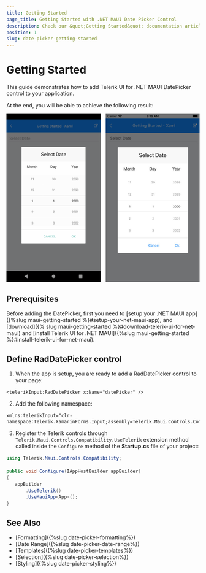 ```yaml
---
title: Getting Started
page_title: Getting Started with .NET MAUI Date Picker Control
description: Check our &quot;Getting Started&quot; documentation article for Telerik DatePicker for .NET MAUI.
position: 1
slug: date-picker-getting-started
---
```


# Getting Started

This guide demonstrates how to add Telerik UI for .NET MAUI DatePicker control to your application.

At the end, you will be able to achieve the following result:

![RadDatePicker](images/datepicker_getting_started.png)

## Prerequisites

Before adding the DatePicker, first you need to [setup your .NET MAUI app]({%slug maui-getting-started %}#setup-your-net-maui-app), and [download]({% slug maui-getting-started %}#download-telerik-ui-for-net-maui) and [install Telerik UI for .NET MAUI]({%slug maui-getting-started %}#install-telerik-ui-for-net-maui).

## Define RadDatePicker control

1. When the app is setup, you are ready to add a RadDatePicker control to your page:

 ```XAML
<telerikInput:RadDatePicker x:Name="datePicker" />
 ```

2. Add the following namespace:

 ```XAML
 xmlns:telerikInput="clr-namespace:Telerik.XamarinForms.Input;assembly=Telerik.Maui.Controls.Compatibility"
 ```

3. Register the Telerik controls through `Telerik.Maui.Controls.Compatibility.UseTelerik` extension method called inside the `Configure` method of the **Startup.cs** file of your project:

 ```C#
using Telerik.Maui.Controls.Compatibility;

 public void Configure(IAppHostBuilder appBuilder)
 {
    appBuilder        
        .UseTelerik()
        .UseMauiApp<App>();    
 }              
 ```
 
## See Also

- [Formatting]({%slug date-picker-formatting%})
- [Date Range]({%slug date-picker-date-range%})
- [Templates]({%slug date-picker-templates%})
- [Selection]({%slug date-picker-selection%})
- [Styling]({%slug date-picker-styling%})

